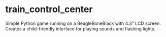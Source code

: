 # train_control_center
Simple Python game running on a BeagleBoneBlack with 4.3" LCD screen. Creates a child-friendly interface for playing sounds and flashing lights.
